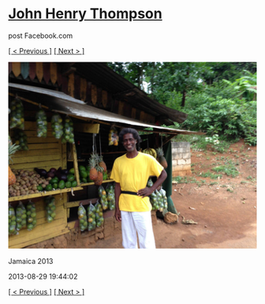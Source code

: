 # [John Henry Thompson](../README.md)
post Facebook.com

[[ < Previous ]](2013-08-29-50.md) [[ Next > ]](2013-08-29-52.md)

[![](../media/2013-08-29/Jamaica-2062.jpg)](../README.md)

Jamaica 2013

2013-08-29 19:44:02

[[ < Previous ]](2013-08-29-50.md) [[ Next > ]](2013-08-29-52.md)